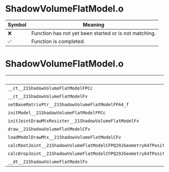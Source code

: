 # ShadowVolumeFlatModel.o
| Symbol | Meaning 
| ------------- | ------------- 
| :x: | Function has not yet been started or is not matching. 
| :white_check_mark: | Function is completed. 


# ShadowVolumeFlatModel.o
| Symbol | Decompiled? |
| ------------- | ------------- |
| `__ct__21ShadowVolumeFlatModelFPCc` | :x: |
| `__ct__21ShadowVolumeFlatModelFv` | :x: |
| `setBaseMatrixPtr__21ShadowVolumeFlatModelFPA4_f` | :x: |
| `initModel__21ShadowVolumeFlatModelFPCc` | :x: |
| `initJointDrawMtxResister__21ShadowVolumeFlatModelFv` | :x: |
| `draw__21ShadowVolumeFlatModelCFv` | :x: |
| `loadModelDrawMtx__21ShadowVolumeFlatModelCFv` | :x: |
| `calcRootJoint__21ShadowVolumeFlatModelCFPQ29JGeometry64TPosition3<Q29JGeometry38TMatrix34<Q29JGeometry13SMatrix34C<f>>>RCQ29JGeometry8TVec3<f>` | :x: |
| `calcDropJoint__21ShadowVolumeFlatModelCFPQ29JGeometry64TPosition3<Q29JGeometry38TMatrix34<Q29JGeometry13SMatrix34C<f>>>RCQ29JGeometry8TVec3<f>` | :x: |
| `__dt__21ShadowVolumeFlatModelFv` | :x: |
